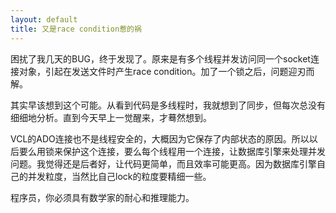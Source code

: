 ```yaml
---
layout: default
title: 又是race condition惹的祸
---
```

困扰了我几天的BUG，终于发现了。原来是有多个线程并发访问同一个socket连接对象，引起在发送文件时产生race condition。加了一个锁之后，问题迎刃而解。

其实早该想到这个可能。从看到代码是多线程时，我就想到了同步，但每次总没有细细地分析。直到今天早上一觉醒来，才蓦然想到。

VCL的ADO连接也不是线程安全的，大概因为它保存了内部状态的原因。所以以后要么用锁来保护这个连接，要么每个线程用一个连接，让数据库引擎来处理并发问题。我觉得还是后者好，让代码更简单，而且效率可能更高。因为数据库引擎自己的并发粒度，当然比自己lock的粒度要精细一些。

程序员，你必须具有数学家的耐心和推理能力。
